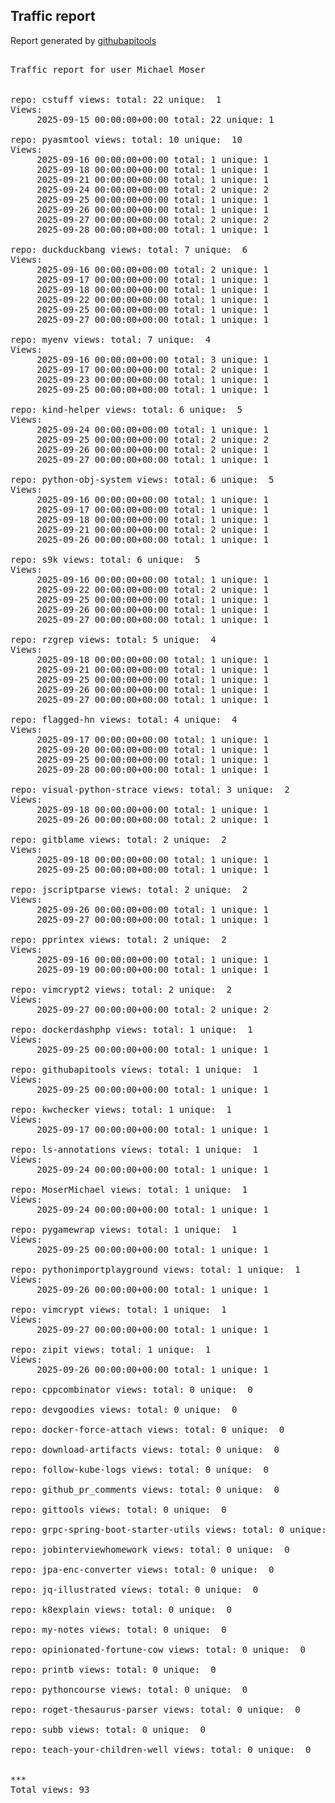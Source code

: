 <h2> Traffic report </h2>

Report generated by <a href="https://github.com/MoserMichael/githubapitools">githubapitools</a>

<pre>

Traffic report for user Michael Moser


repo: cstuff views: total: 22 unique:  1
Views:
	 2025-09-15 00:00:00+00:00 total: 22 unique: 1

repo: pyasmtool views: total: 10 unique:  10
Views:
	 2025-09-16 00:00:00+00:00 total: 1 unique: 1
	 2025-09-18 00:00:00+00:00 total: 1 unique: 1
	 2025-09-21 00:00:00+00:00 total: 1 unique: 1
	 2025-09-24 00:00:00+00:00 total: 2 unique: 2
	 2025-09-25 00:00:00+00:00 total: 1 unique: 1
	 2025-09-26 00:00:00+00:00 total: 1 unique: 1
	 2025-09-27 00:00:00+00:00 total: 2 unique: 2
	 2025-09-28 00:00:00+00:00 total: 1 unique: 1

repo: duckduckbang views: total: 7 unique:  6
Views:
	 2025-09-16 00:00:00+00:00 total: 2 unique: 1
	 2025-09-17 00:00:00+00:00 total: 1 unique: 1
	 2025-09-18 00:00:00+00:00 total: 1 unique: 1
	 2025-09-22 00:00:00+00:00 total: 1 unique: 1
	 2025-09-25 00:00:00+00:00 total: 1 unique: 1
	 2025-09-27 00:00:00+00:00 total: 1 unique: 1

repo: myenv views: total: 7 unique:  4
Views:
	 2025-09-16 00:00:00+00:00 total: 3 unique: 1
	 2025-09-17 00:00:00+00:00 total: 2 unique: 1
	 2025-09-23 00:00:00+00:00 total: 1 unique: 1
	 2025-09-25 00:00:00+00:00 total: 1 unique: 1

repo: kind-helper views: total: 6 unique:  5
Views:
	 2025-09-24 00:00:00+00:00 total: 1 unique: 1
	 2025-09-25 00:00:00+00:00 total: 2 unique: 2
	 2025-09-26 00:00:00+00:00 total: 2 unique: 1
	 2025-09-27 00:00:00+00:00 total: 1 unique: 1

repo: python-obj-system views: total: 6 unique:  5
Views:
	 2025-09-16 00:00:00+00:00 total: 1 unique: 1
	 2025-09-17 00:00:00+00:00 total: 1 unique: 1
	 2025-09-18 00:00:00+00:00 total: 1 unique: 1
	 2025-09-21 00:00:00+00:00 total: 2 unique: 1
	 2025-09-26 00:00:00+00:00 total: 1 unique: 1

repo: s9k views: total: 6 unique:  5
Views:
	 2025-09-16 00:00:00+00:00 total: 1 unique: 1
	 2025-09-22 00:00:00+00:00 total: 2 unique: 1
	 2025-09-25 00:00:00+00:00 total: 1 unique: 1
	 2025-09-26 00:00:00+00:00 total: 1 unique: 1
	 2025-09-27 00:00:00+00:00 total: 1 unique: 1

repo: rzgrep views: total: 5 unique:  4
Views:
	 2025-09-18 00:00:00+00:00 total: 1 unique: 1
	 2025-09-21 00:00:00+00:00 total: 1 unique: 1
	 2025-09-25 00:00:00+00:00 total: 1 unique: 1
	 2025-09-26 00:00:00+00:00 total: 1 unique: 1
	 2025-09-27 00:00:00+00:00 total: 1 unique: 1

repo: flagged-hn views: total: 4 unique:  4
Views:
	 2025-09-17 00:00:00+00:00 total: 1 unique: 1
	 2025-09-20 00:00:00+00:00 total: 1 unique: 1
	 2025-09-25 00:00:00+00:00 total: 1 unique: 1
	 2025-09-28 00:00:00+00:00 total: 1 unique: 1

repo: visual-python-strace views: total: 3 unique:  2
Views:
	 2025-09-18 00:00:00+00:00 total: 1 unique: 1
	 2025-09-26 00:00:00+00:00 total: 2 unique: 1

repo: gitblame views: total: 2 unique:  2
Views:
	 2025-09-18 00:00:00+00:00 total: 1 unique: 1
	 2025-09-25 00:00:00+00:00 total: 1 unique: 1

repo: jscriptparse views: total: 2 unique:  2
Views:
	 2025-09-26 00:00:00+00:00 total: 1 unique: 1
	 2025-09-27 00:00:00+00:00 total: 1 unique: 1

repo: pprintex views: total: 2 unique:  2
Views:
	 2025-09-16 00:00:00+00:00 total: 1 unique: 1
	 2025-09-19 00:00:00+00:00 total: 1 unique: 1

repo: vimcrypt2 views: total: 2 unique:  2
Views:
	 2025-09-27 00:00:00+00:00 total: 2 unique: 2

repo: dockerdashphp views: total: 1 unique:  1
Views:
	 2025-09-25 00:00:00+00:00 total: 1 unique: 1

repo: githubapitools views: total: 1 unique:  1
Views:
	 2025-09-25 00:00:00+00:00 total: 1 unique: 1

repo: kwchecker views: total: 1 unique:  1
Views:
	 2025-09-17 00:00:00+00:00 total: 1 unique: 1

repo: ls-annotations views: total: 1 unique:  1
Views:
	 2025-09-24 00:00:00+00:00 total: 1 unique: 1

repo: MoserMichael views: total: 1 unique:  1
Views:
	 2025-09-24 00:00:00+00:00 total: 1 unique: 1

repo: pygamewrap views: total: 1 unique:  1
Views:
	 2025-09-25 00:00:00+00:00 total: 1 unique: 1

repo: pythonimportplayground views: total: 1 unique:  1
Views:
	 2025-09-26 00:00:00+00:00 total: 1 unique: 1

repo: vimcrypt views: total: 1 unique:  1
Views:
	 2025-09-27 00:00:00+00:00 total: 1 unique: 1

repo: zipit views: total: 1 unique:  1
Views:
	 2025-09-26 00:00:00+00:00 total: 1 unique: 1

repo: cppcombinator views: total: 0 unique:  0

repo: devgoodies views: total: 0 unique:  0

repo: docker-force-attach views: total: 0 unique:  0

repo: download-artifacts views: total: 0 unique:  0

repo: follow-kube-logs views: total: 0 unique:  0

repo: github_pr_comments views: total: 0 unique:  0

repo: gittools views: total: 0 unique:  0

repo: grpc-spring-boot-starter-utils views: total: 0 unique:  0

repo: jobinterviewhomework views: total: 0 unique:  0

repo: jpa-enc-converter views: total: 0 unique:  0

repo: jq-illustrated views: total: 0 unique:  0

repo: k8explain views: total: 0 unique:  0

repo: my-notes views: total: 0 unique:  0

repo: opinionated-fortune-cow views: total: 0 unique:  0

repo: printb views: total: 0 unique:  0

repo: pythoncourse views: total: 0 unique:  0

repo: roget-thesaurus-parser views: total: 0 unique:  0

repo: subb views: total: 0 unique:  0

repo: teach-your-children-well views: total: 0 unique:  0


***
Total views: 93
